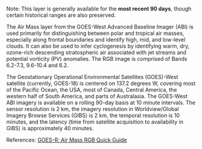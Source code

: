 Note: This layer is generally available for the **most recent 90 days**, though certain historical ranges are also preserved.

The Air Mass layer from the GOES-West Advanced Baseline Imager (ABI) is used primarily for distinguishing between polar and tropical air masses, especially along frontal boundaries and identify high, mid, and low-level clouds. It can also be used to infer cyclogenesis by identifying warm, dry, ozone-rich descending stratospheric air associated with jet streams and potential vorticity (PV) anomalies. The RGB image is comprised of Bands 6.2-7.3, 9.6-10.4 and 6.2.

The Geostationary Operational Environmental Satellites (GOES)-West satellite (currently, GOES-18) is centered on 137.2 degrees W, covering most of the Pacific Ocean, the USA, most of Canada, Central America, the western half of South America, and parts of Australasia. The GOES-West ABI imagery is available on a rolling 90-day basis at 10 minute intervals. The sensor resolution is 2 km, the imagery resolution in Worldview/Global Imagery Browse Services (GIBS) is 2 km, the temporal resolution is 10 minutes, and the latency (time from satellite acquisition to availability in GIBS) is approximately 40 minutes.

References: [GOES-R: Air Mass RGB Quick Guide](https://rammb.cira.colostate.edu/training/visit/quick_guides/QuickGuide_GOESR_AirMassRGB_final.pdf)

